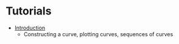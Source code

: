 # Tutorials

- [Introduction](introduction.ipynb) 
  - Constructing a curve, plotting curves, sequences of curves

[//]: # (- Shape structure dataset)

[//]: # (  - Loading curves from the [2D Shape Structure Dataset]&#40;https://2dshapesstructure.github.io/index.html&#41;)

[//]: # (- [Flow])

[//]: # (  - Curve shortening flow, singularity free curvature flow, Willmore flow)

[//]: # (- [Blend])

[//]: # (  - Linear blending, curvature blendind)